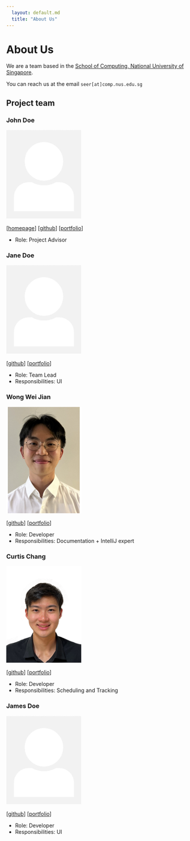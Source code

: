 ```yaml
---
  layout: default.md
  title: "About Us"
---
```


# About Us

We are a team based in the [School of Computing, National University of Singapore](http://www.comp.nus.edu.sg).

You can reach us at the email `seer[at]comp.nus.edu.sg`

## Project team

### John Doe

<img src="images/johndoe.png" width="200px">

[[homepage](http://www.comp.nus.edu.sg/~damithch)]
[[github](https://github.com/johndoe)]
[[portfolio](team/johndoe.md)]

* Role: Project Advisor

### Jane Doe

<img src="images/johndoe.png" width="200px">

[[github](http://github.com/johndoe)]
[[portfolio](team/johndoe.md)]

* Role: Team Lead
* Responsibilities: UI

### Wong Wei Jian

<img src="images/weijianwong.png" width="200px">

[[github](http://github.com/weijianwong)] [[portfolio](team/weijianwong.md)]

* Role: Developer
* Responsibilities: Documentation + IntelliJ expert

### Curtis Chang 

<img src="images/curtischang2510.png" width="200px">

[[github](https://github.com/curtischang2510)]
[[portfolio](team/curtischang2510.md)]

* Role: Developer
* Responsibilities: Scheduling and Tracking

### James Doe

<img src="images/johndoe.png" width="200px">

[[github](http://github.com/johndoe)]
[[portfolio](team/johndoe.md)]

* Role: Developer
* Responsibilities: UI
